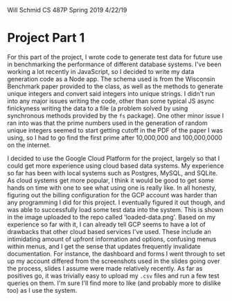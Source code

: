 Will Schmid
CS 487P Spring 2019
4/22/19

# Project Part 1

For this part of the project, I wrote code to generate test data for future use in benchmarking the performance of different database systems. I've been working a lot recently in JavaScript, so I decided to write my data generation code as a Node app. The schema used is from the Wisconsin Benchmark paper provided to the class, as well as the methods to generate unique integers and convert said integers into unique strings. I didn't run into any major issues writing the code, other than some typical JS async finickyness writing the data to a file (a problem solved by using synchronous methods provided by the `fs` package). One other minor issue I ran into was that the prime numbers used in the generation of random unique integers seemed to start getting cutoff in the PDF of the paper I was using, so I had to go find the first prime after 10,000,000 and 100,000,0000 on the internet.

I decided to use the Google Cloud Platform for the project, largely so that I could get more experience using cloud based data systems. My experience so far has been with local systems such as Postgres, MySQL, and SQLite. As cloud systems get more popular, I think it would be good to get some hands on time with one to see what using one is really like. In all honesty, figuring out the billing configuration for the GCP account was harder than any programming I did for this project. I eventually figured it out though, and was able to successfully load some test data into the system. This is shown in the image uploaded to the repo called 'loaded-data.png'. Based on my experience so far with it, I can already tell GCP seems to have a lot of drawbacks that other cloud based services I've used. These include an intimidating amount of upfront information and options, confusing menus within menus, and I get the sense that updates frequently invalidate documentation. For instance, the dashboard and forms I went through to set up my account differed from the screenshots used in the slides going over the process, slides I assume were made relatively recently. As far as positives go, it was trivially easy to upload my `.csv` files and run a few test queries on them. I'm sure I'll find more to like (and probably more to dislike too) as I use the system.